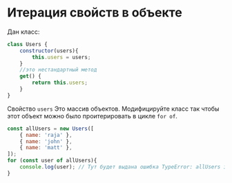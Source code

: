 # Итерация свойств в объекте

Дан класс:

```javascript
class Users {
    constructor(users){
        this.users = users;
    }
    //это нестандартный метод
    get() {
        return this.users;
    }
}
```

Свойство `users` Это массив объектов. Модифицируйте класс так чтобы этот объект можно было проитерировать в цикле `for of`. 

```javascript
const allUsers = new Users([
    { name: 'raja' },
    { name: 'john' },
    { name: 'matt' },
]);
for (const user of allUsers){
    console.log(user); // Тут будет выдана ошибка TypeError: allUsers is not iterable
}
```
